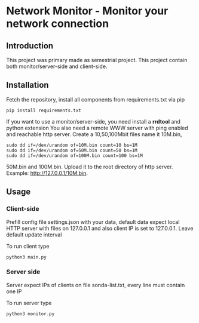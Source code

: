 # Network Monitor - Monitor your network connection

## Introduction

This project was primary made as semestrial project. This project contain both monitor/server-side and client-side.

## Installation

Fetch the repository, install all components from requirements.txt via pip 
```
pip install requirements.txt 
```
If you want to use a monitor/server-side, you need install a **rrdtool** and python extension You also need a remote WWW server with ping enabled and reachable http server. Create a 10,50,100Mbit files name it 10M.bin, 
```
sudo dd if=/dev/urandom of=10M.bin count=10 bs=1M
sudo dd if=/dev/urandom of=50M.bin count=50 bs=1M
sudo dd if=/dev/urandom of=100M.bin count=100 bs=1M
```
50M.bin and 100M.bin. Upload it to the root directory of http server. Example: http://127.0.0.1/10M.bin.

## Usage

### Client-side

Prefill config file settings.json with your data, default data expect local HTTP server with files on 127.0.0.1 and also client IP is set to 127.0.0.1. Leave default update interval

To run client type 
```
python3 main.py
```

### Server side

Server expect IPs of clients on file sonda-list.txt, every line must contain one IP

To run server type 
```
python3 monitor.py
```
